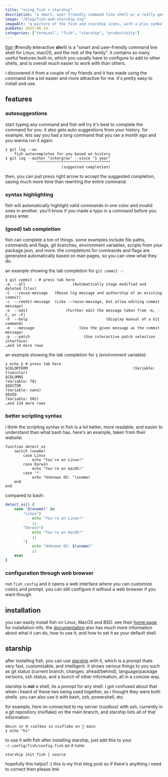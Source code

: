 ```yaml
---
title: "using fish + starship"
description: "a smart, user-friendly command line shell w/ a really good out-of-box experience"
image: "/blog/fish-and-starship.svg"
imageAlt: "a picture of the fish and starship icons, with a plus symbol"
pubDate: 2025-06-24
categories: ["terminal", "fish", "starship", "productivity"]
---
```


[fish](https://fishshell.com) (**f**riendly **i**nteractive **sh**ell) is a "smart and user-friendly command line shell for Linux, macOS, and the rest of the family". it contains so many useful features built-in, which you usually have to configure to add to other shells, and is overall much easier to work with than others.

i discovered it from a couple of my friends and it has made using the command line a lot easier and more attractive for me. it's pretty easy to install and use.

## features

### autosuggestions

start typing any command and fish will try it's best to complete the command for you. it also gets auto suggestions from your history. for example, lets say you had a long command that you ran a month ago and you wanna run it again:

```console
❯ git log --au
    fish autocompletes for you based on history
❯ git log --author "intergrav" --since "1 year"
              ^^^^^^^^^^^^^^^^^^^^^^^^^^^^^^^^^
                         (suggested completion)
```

then, you can just press right arrow to accept the suggested completion, saving much more time than rewriting the entire command.

### syntax highlighting

fish will automatically highlight valid commands in one color and invalid ones in another. you'll know if you made a typo in a command before you press enter.

### (good) tab completion

fish can complete a ton of things. some examples include file paths, commands and flags, git branches, environment variables, scripts from your package.json, and more. the completions for commands and flags are generated automatically based on man pages, so you can view what they do.

an example showing the tab completion for `git commit -`:

```console
❯ git commit - # press tab here
-a  --all                     (Automatically stage modified and deleted files)
-C  --reuse-message   (Reuse log message and authorship of an existing commit)
-c  --reedit-message  (Like --reuse-message, but allow editing commit message)
-e  --edit                 (Further edit the message taken from -m, -C, or -F)
-h  --help                                   (Display manual of a Git command)
-m  --message                    (Use the given message as the commit message)
-p  --patch                        (Use interactive patch selection interface)
…and 14 more rows
```

an example showing the tab completion for `$` (environment variable):

```console
❯ echo $ # press tab here
$COLORTERM                                               (Variable: truecolor)
$COLUMNS                                                        (Variable: 78)
$EDITOR                                                       (Variable: nano)
$EUID                                                          (Variable: 501)
…and 114 more rows
```

### better scripting syntax

i think the scripting syntax in fish is a lot better, more readable, and easier to understand than what bash has. here's an example, taken from their website:

```fish
function detect_os
    switch (uname)
        case Linux
            echo "You're on Linux!"
        case Darwin
            echo "You're on macOS!"
        case '*'
            echo "Unknown OS: "(uname)
    end
end
```

compared to bash:

```bash
detect_os() {
    case "$(uname)" in
        "Linux")
            echo "You're on Linux!"
            ;;
        "Darwin")
            echo "You're on macOS!"
            ;;
        *)
            echo "Unknown OS: $(uname)"
            ;;
    esac
}
```

### configuration through web browser

run `fish_config` and it opens a web interface where you can customize colors and prompt. you can still configure it without a web browser if you want though.

## installation

you can easily install fish on Linux, MacOS and BSD. see their [home page](https://fishshell.com) for installation info. the [documentation](https://fishshell.com/docs/current) also has much more information about what it can do, how to use it, and how to set it as your default shell.

## starship

after installing fish, you can use [starship](https://starship.rs) with it, which is a prompt thats very fast, customizable, and intelligent. it shows various things to you such as git status (current branch, changes, ahead/behind), language/package versions, ssh status, and a bunch of other information, all in a concise way.

starship is **not** a shell, its a _prompt_ for any shell. i got confused about that when i heard of these two being used together, as i thought they were both shells. you can also use it with bash, zsh, powershell, etc.

for example, here im connected to my server (coolbox) with ssh, currently in a git repository (nixflake) on the main branch, and starship lists all of that information:

```console
devin in 🌐 coolbox in nixflake on 🪾 main
❯ echo "hi"
```

to use it with fish after installing starship, just add this to your `~/.config/fish/config.fish` so it runs:

```fish
starship init fish | source
```

hopefully this helps!! :) this is my first blog post so if there's anything i need to correct then please lmk
